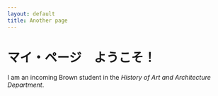 ```yaml
---
layout: default
title: Another page
---
```

# マイ・ページ　ようこそ！
I am an incoming Brown student in the *History of Art and Architecture Department*. 
